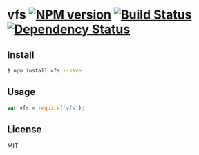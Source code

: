 # vfs [![NPM version](https://badge.fury.io/js/vfs.svg)](http://badge.fury.io/js/vfs) [![Build Status](https://travis-ci.org/kaelzhang/node-vfs.svg?branch=master)](https://travis-ci.org/kaelzhang/node-vfs) [![Dependency Status](https://gemnasium.com/kaelzhang/node-vfs.svg)](https://gemnasium.com/kaelzhang/node-vfs)

<!-- description -->

## Install

```sh
$ npm install vfs --save
```

## Usage

```js
var vfs = require('vfs');
```

## License

MIT
